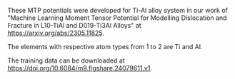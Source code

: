 These MTP potentials were developed for Ti-Al alloy system in our work of "Machine Learning Moment Tensor Potential for Modelling Dislocation and Fracture in L10-TiAl and D019-Ti3Al Alloys" at https://arxiv.org/abs/2305.11825.

The elements with respective atom types from 1 to 2 are Ti and Al.

The training data can be downloaded at https://doi.org/10.6084/m9.figshare.24079611.v1.
